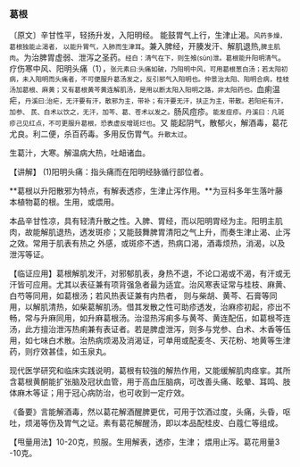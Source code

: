 ### 葛根

〔原文〕辛甘性平，轻扬升发，入阳明经。
能鼓胃气上行，生津止渴。<small>风药多燥，葛根独能止渴者，
以能升胃气，入肺而生津耳</small>。兼入脾经，开腠发汗、解肌退热,<small>脾主肌肉</small>。为治脾胃虚弱、泄泻之圣药。<small>经白：清气在下，则生飧(sūn)泄。葛根能升阳明清气</small>。疗伤寒中风、阳明头痛<sup></sup>（1），<small>张元素曰:头痛如破，乃阳明中风，可用葛根葱白汤；若太阳初病，未入阳明而头痛者，不可便服升葛汤发之，反引邪气入阳明也。仲景治太阳、阳明合病，桂枝汤加葛根、麻黄；又有葛根黄芩黄连解肌汤，是用以断太阳入阳明之路，非太阳药也。</small>血痢温疟，<small>丹溪曰:治疟，无汗要有汗，散邪为主，带补；有汗要无汗，扶正为主，带散。若阳疟有汗，加参、
芪、白术以饮之，无汗，加芩、葛、苍术以发之。</small>肠风痘疹。<small>能发痘疹。丹溪曰：凡斑疹己见红点，不可更服升葛根，恐表虚反增斑烂也</small>。又
能起阴气，散郁火，解酒毒，葛花尤良。利二便，杀百药毒。多用反伤胃气。<small>升散太过</small>。

生葛汁，大寒。解温病大热，吐衄诸血。

【讲解】  (1)阳明头痛：指头痛而在阳明经脉循行部位者。

**葛根以升阳散邪为特点，有解表透疹，生津止泻作用。**为豆科多年生落叶藤本植物葛的根。生用，或煨用。

本品辛甘性凉，具有轻清升散之性。入脾、胃经，而以阳明胃经为主。阳明主肌肉，故能解肌退热，透发斑疹；又能鼓舞脾胃清阳之气上升，而奏生津止渴、止泻之效。常用于肌表有热之
外感，或斑疹不透，热病口渴，酒毒烦热，消渴，以及泄泻等证。


【临证应用】葛根解肌发汗，对邪郁肌表，身热不退，不论口渴或不渴，有汗或无汗皆可应用。尤其以表征兼有项背强急者最为适宜。治风寒表证常与桂枝、麻黄、白芍等同用，如葛根汤；若风热表证兼有内热者， 则与柴胡、黄芩、石膏等同用，以解肌清热，如柴葛解肌汤。借其发散之性可助疹透发，治麻疹初起，疹出不畅，常与升麻同用，如升麻葛根汤。治湿热泻痢多与黄芩、黄连配伍，如葛根芩连汤，此方擅治泄泻热痢兼有表证者。若是脾虚泄泻，则多与党参、白术、木香等伍用，如七味白术散。治热病烦渴及消渴证，可单用或配麦冬、天花粉、地黄等生津药，则疗效甚佳，如玉泉丸。

现代医学研究和临床实践说明，葛根有较強的解热作用，又能缓解肌肉痉挛。其所含葛根黄酮能扩张脑及冠状血管，用于高血压脑病，可改善头痛、眩晕、耳鸣、肢体麻木等证；用于冠心病防治，也可收到一定疗效。

《备要》言能解酒毒，然以葛花解酒醒脾更优，可用于饮酒过度，头痛，头昏，呕吐，烦渴等伤及胃气之证。素有葛花解醒汤，即以本品配桂皮、白蔻仁等组成。

【甩量用法】10-20克，煎服。生用解表，透疹，生津；
煨用止泻。葛花用量3 -10克。 
